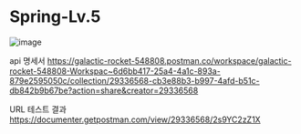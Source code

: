 # Spring-Lv.5
![image](https://github.com/songyuheon98/Spring_Level5_Final/assets/140541167/239ffab7-68df-4419-b43d-6c5229b0d145)

api 명세서
https://galactic-rocket-548808.postman.co/workspace/galactic-rocket-548808-Workspac~6d6bb417-25a4-4a1c-893a-879e2595050c/collection/29336568-cb3e88b3-b997-4afd-b51c-db842b9b67be?action=share&creator=29336568

URL 테스트 결과
https://documenter.getpostman.com/view/29336568/2s9YC2zZ1X
